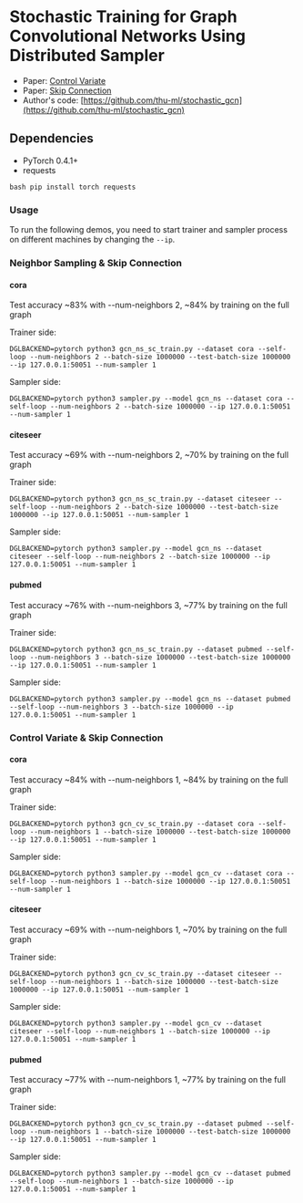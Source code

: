 # Stochastic Training for Graph Convolutional Networks Using Distributed Sampler

* Paper: [Control Variate](https://arxiv.org/abs/1710.10568)
* Paper: [Skip Connection](https://arxiv.org/abs/1809.05343)
* Author's code: [https://github.com/thu-ml/stochastic_gcn](https://github.com/thu-ml/stochastic_gcn)

Dependencies
------------
- PyTorch 0.4.1+
- requests

``bash
pip install torch requests
``

### Usage

To run the following demos, you need to start trainer and sampler process on different machines by changing the `--ip`. 

### Neighbor Sampling & Skip Connection

#### cora

Test accuracy ~83% with --num-neighbors 2, ~84% by training on the full graph

Trainer side:
```
DGLBACKEND=pytorch python3 gcn_ns_sc_train.py --dataset cora --self-loop --num-neighbors 2 --batch-size 1000000 --test-batch-size 1000000 --ip 127.0.0.1:50051 --num-sampler 1
```

Sampler side:
```
DGLBACKEND=pytorch python3 sampler.py --model gcn_ns --dataset cora --self-loop --num-neighbors 2 --batch-size 1000000 --ip 127.0.0.1:50051 --num-sampler 1
```

#### citeseer 

Test accuracy ~69% with --num-neighbors 2, ~70% by training on the full graph

Trainer side:
```
DGLBACKEND=pytorch python3 gcn_ns_sc_train.py --dataset citeseer --self-loop --num-neighbors 2 --batch-size 1000000 --test-batch-size 1000000 --ip 127.0.0.1:50051 --num-sampler 1
```

Sampler side:
```
DGLBACKEND=pytorch python3 sampler.py --model gcn_ns --dataset citeseer --self-loop --num-neighbors 2 --batch-size 1000000 --ip 127.0.0.1:50051 --num-sampler 1
```

#### pubmed 

Test accuracy ~76% with --num-neighbors 3, ~77% by training on the full graph

Trainer side:
```
DGLBACKEND=pytorch python3 gcn_ns_sc_train.py --dataset pubmed --self-loop --num-neighbors 3 --batch-size 1000000 --test-batch-size 1000000 --ip 127.0.0.1:50051 --num-sampler 1
```

Sampler side:
```
DGLBACKEND=pytorch python3 sampler.py --model gcn_ns --dataset pubmed --self-loop --num-neighbors 3 --batch-size 1000000 --ip 127.0.0.1:50051 --num-sampler 1
```

### Control Variate & Skip Connection

#### cora

Test accuracy ~84% with --num-neighbors 1, ~84% by training on the full graph

Trainer side:
```
DGLBACKEND=pytorch python3 gcn_cv_sc_train.py --dataset cora --self-loop --num-neighbors 1 --batch-size 1000000 --test-batch-size 1000000 --ip 127.0.0.1:50051 --num-sampler 1
```

Sampler side:
```
DGLBACKEND=pytorch python3 sampler.py --model gcn_cv --dataset cora --self-loop --num-neighbors 1 --batch-size 1000000 --ip 127.0.0.1:50051 --num-sampler 1
```

#### citeseer

Test accuracy ~69% with --num-neighbors 1, ~70% by training on the full graph

Trainer side:
```
DGLBACKEND=pytorch python3 gcn_cv_sc_train.py --dataset citeseer --self-loop --num-neighbors 1 --batch-size 1000000 --test-batch-size 1000000 --ip 127.0.0.1:50051 --num-sampler 1
```

Sampler side:
```
DGLBACKEND=pytorch python3 sampler.py --model gcn_cv --dataset citeseer --self-loop --num-neighbors 1 --batch-size 1000000 --ip 127.0.0.1:50051 --num-sampler 1
```

#### pubmed

Test accuracy ~77% with --num-neighbors 1, ~77% by training on the full graph

Trainer side:
```
DGLBACKEND=pytorch python3 gcn_cv_sc_train.py --dataset pubmed --self-loop --num-neighbors 1 --batch-size 1000000 --test-batch-size 1000000 --ip 127.0.0.1:50051 --num-sampler 1
```

Sampler side:
```
DGLBACKEND=pytorch python3 sampler.py --model gcn_cv --dataset pubmed --self-loop --num-neighbors 1 --batch-size 1000000 --ip 127.0.0.1:50051 --num-sampler 1
```
